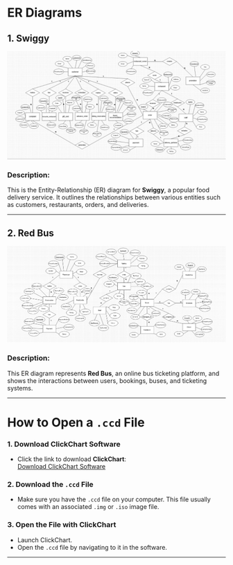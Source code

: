 # ER Diagrams

## 1. Swiggy

![Swiggy ER Diagram](swiggy_ER.jpg)

### Description:
This is the Entity-Relationship (ER) diagram for **Swiggy**, a popular food delivery service. It outlines the relationships between various entities such as customers, restaurants, orders, and deliveries.

---

## 2. Red Bus

![Red Bus ER Diagram](.\redBus_ER.png)

### Description:
This ER diagram represents **Red Bus**, an online bus ticketing platform, and shows the interactions between users, bookings, buses, and ticketing systems.

---

# How to Open a `.ccd` File

### 1. **Download ClickChart Software**
   - Click the link to download **ClickChart**:  
     [Download ClickChart Software](https://www.clickchart.com/download)

### 2. **Download the `.ccd` File**
   - Make sure you have the `.ccd` file on your computer. This file usually comes with an associated `.img` or `.iso` image file.

### 3. **Open the File with ClickChart**
   - Launch ClickChart.
   - Open the `.ccd` file by navigating to it in the software.

---